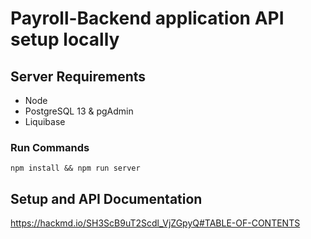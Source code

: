 # **Payroll-Backend application API setup locally**

## **Server Requirements**

- Node
- PostgreSQL 13 & pgAdmin
- Liquibase

### Run Commands

```
npm install && npm run server
```

## **Setup and API Documentation**

https://hackmd.io/SH3ScB9uT2Scdl_VjZGpyQ#TABLE-OF-CONTENTS
